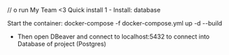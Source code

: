 // o run 
My Team <3
Quick install 
1 - Install: database

Start the container:
docker-compose -f docker-compose.yml up -d --build

- Then open DBeaver and connect to localhost:5432 to connect into Database of project (Postgres)

